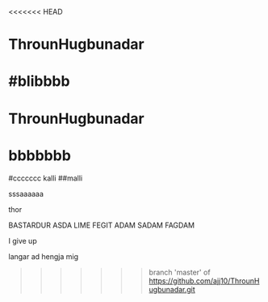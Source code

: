 <<<<<<< HEAD
# ThrounHugbunadar
#blibbbb
=======
# ThrounHugbunadar

# bbbbbbb
#ccccccc
kalli
##malli

sssaaaaaa

thor

BASTARDUR
ASDA
LIME FEGIT
ADAM
SADAM
FAGDAM

I give up

langar ad hengja mig


>>>>>>> branch 'master' of https://github.com/ajj10/ThrounHugbunadar.git
